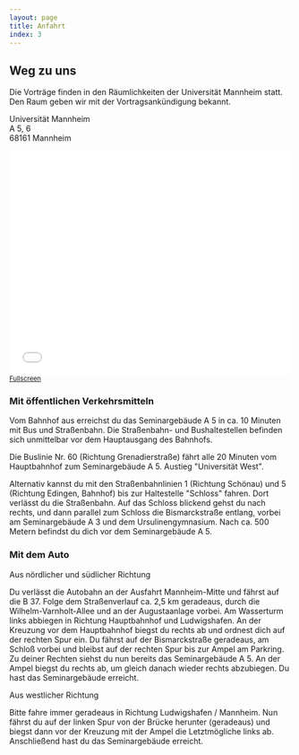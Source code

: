 ```yaml
---
layout: page
title: Anfahrt
index: 3
---
```


## Weg zu uns

Die Vorträge finden in den Räumlichkeiten der Universität Mannheim statt.<br />
Den Raum geben wir mit der Vortragsankündigung bekannt.

<p class="message">
  Universität Mannheim<br />
  A 5, 6<br />
  68161 Mannheim<br />
</p>

<iframe height="400px" width="100%" frameborder="0" scrolling="no" src="/map.html"></iframe>
<small><a href="/map.html" target="_blank">Fullscreen</a></small>

### Mit öffentlichen Verkehrsmitteln

Vom Bahnhof aus erreichst du das Seminargebäude A 5 in ca. 10 Minuten mit Bus und Straßenbahn. Die Straßenbahn- und Bushaltestellen befinden sich unmittelbar vor dem Hauptausgang des Bahnhofs.

Die Buslinie Nr. 60 (Richtung Grenadierstraße) fährt alle 20 Minuten vom Hauptbahnhof zum Seminargebäude A 5. Austieg "Universität West".

Alternativ kannst du mit den Straßenbahnlinien 1 (Richtung Schönau) und 5 (Richtung Edingen, Bahnhof) bis zur Haltestelle "Schloss" fahren. Dort verlässt du die Straßenbahn. Auf das Schloss blickend gehst du nach rechts, und dann parallel zum Schloss die Bismarckstraße entlang, vorbei am Seminargebäude A 3 und dem Ursulinengymnasium. Nach ca. 500 Metern befindst du dich vor dem Seminargebäude A 5.

### Mit dem Auto

Aus nördlicher und südlicher Richtung

Du verlässt die Autobahn an der Ausfahrt Mannheim-Mitte und fährst auf die B 37. Folge dem Straßenverlauf ca. 2,5 km geradeaus, durch die Wilhelm-Varnholt-Allee und an der Augustaanlage vorbei. Am Wasserturm links abbiegen in Richtung Hauptbahnhof und Ludwigshafen. An der Kreuzung vor dem Hauptbahnhof biegst du rechts ab und ordnest dich auf der rechten Spur ein. Du fährst auf der Bismarckstraße geradeaus, am Schloß vorbei und bleibst auf der rechten Spur bis zur Ampel am Parkring. Zu deiner Rechten siehst du nun bereits das Seminargebäude A 5. An der Ampel biegst du rechts ab, um gleich danach wieder rechts abzubiegen. Du hast das Seminargebäude erreicht.

Aus westlicher Richtung

Bitte fahre immer geradeaus in Richtung Ludwigshafen / Mannheim. Nun fährst du auf der linken Spur von der Brücke herunter (geradeaus) und biegst dann vor der Kreuzung mit der Ampel die Letztmögliche links ab. Anschließend hast du das Seminargebäude erreicht.
